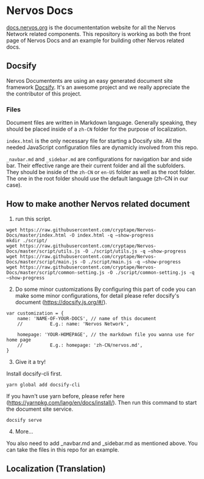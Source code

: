 # Nervos Docs

[docs.nervos.org]() is the documententation website for all the Nervos Network related components.
This repository is working as both the front page of Nervos Docs and an example for building other Nervos related docs.

## Docsify
Nervos Documentents are using an easy generated document site framework [Docsify](https://docsify.js.org/#/). It's an awesome project and we really appreciate the the contributor of this project.

### Files
Document files are written in Markdown language. Generally speaking, they should be placed inside of a `zh-CN` folder for the purpose of localization.

`index.html` is the only necessary file for starting a Docsify site. All the needed JavaScript configuration files are dynamicly involved from this repo.

`_navbar.md` and `_sidebar.md` are configurations for navigation bar and side bar. Their effective range are their current folder and all the subfolders. They should be inside of the `zh-CN` or `en-US` folder as well as the root folder.   
The one in the root folder should use the default language (zh-CN in our case).

## How to make another Nervos related document
1. run this script.
```
wget https://raw.githubusercontent.com/cryptape/Nervos-Docs/master/index.html -O index.html -q —show-progress
mkdir ./script/
wget https://raw.githubusercontent.com/cryptape/Nervos-Docs/master/script/utils.js -O ./script/utils.js -q —show-progress
wget https://raw.githubusercontent.com/cryptape/Nervos-Docs/master/script/main.js -O ./script/main.js -q —show-progress
wget https://raw.githubusercontent.com/cryptape/Nervos-Docs/master/script/common-setting.js -O ./script/common-setting.js -q —show-progress
```
2. Do some minor customizations
By configuring this part of code you can make some minor configurations, for detail please refer docsify's document (https://docsify.js.org/#/).
```
var customization = {
    name: 'NAME-OF-YOUR-DOCS', // name of this document
    //          E.g.: name: 'Nervos Network',

    homepage: 'YOUR-HOMEPAGE', // the markdown file you wanna use for home page
    //          E.g.: homepage: 'zh-CN/nervos.md',
}
```

3. Give it a try!

Install docsify-cli first.
```
yarn global add docsify-cli
```
If you havn't use yarn before, please refer here (https://yarnpkg.com/lang/en/docs/install/).
Then run this command to start the document site service.
```
docsify serve
```
4. More...

You also need to add _navbar.md and _sidebar.md as mentioned above. You can take the files in this repo for an example.

## Localization (Translation)
